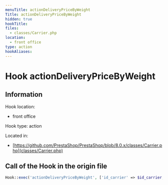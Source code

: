 ```yaml
---
menuTitle: actionDeliveryPriceByWeight
Title: actionDeliveryPriceByWeight
hidden: true
hookTitle: 
files:
  - classes/Carrier.php
location:
  - front office
type: action
hookAliases:
---
```


# Hook actionDeliveryPriceByWeight

## Information

Hook location:
  - front office

Hook type: action

Located in: 
  - [https://github.com/PrestaShop/PrestaShop/blob/8.0.x/classes/Carrier.php](classes/Carrier.php)

## Call of the Hook in the origin file

```php
Hook::exec('actionDeliveryPriceByWeight', ['id_carrier' => $id_carrier, 'total_weight' => $total_weight, 'id_zone' => $id_zone])
```